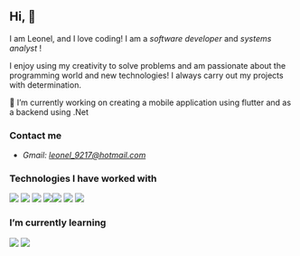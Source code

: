 ## Hi, 👋 
I am Leonel, and I love coding! I am a *software developer* and *systems analyst* ! 

I enjoy using my creativity to solve problems and am passionate about the programming world and new technologies! I always carry out my projects with determination.

🔭 I’m currently working on creating a mobile application using flutter and as a backend using .Net

### Contact me

- *Gmail:*		*leonel_9217@hotmail.com*




### Technologies I have worked with
<a href="https://www.w3schools.com/html/" target="_blank"><img src="https://img.icons8.com/color/48/000000/html-5.png"/></a> <a href="https://www.w3schools.com/css/" target="_blank"><img src="https://img.icons8.com/color/48/000000/css3.png"/></a> <a href="https://www.javascript.com/" target="_blank"><img src="https://img.icons8.com/color/48/000000/javascript.png"/></a> <a href="https://www.typescriptlang.org/" target="_blank"><img src="https://img.icons8.com/color/48/000000/typescript.png"/></a><a href="https://reactjs.org/" target="_blank"><img src="https://img.icons8.com/color/48/000000/react-native.png"/></a>  <a href="https://git-scm.com/" target="_blank"><img src="https://img.icons8.com/color/48/000000/git.png"/></a> <a href="https://flutter.dev/" target="_blank"><img src="https://img.icons8.com/ios-filled/48/c-sharp-logo.png"/></a>


### I’m currently learning

<a href="https://flutter.dev/" target="_blank"><img src="https://img.icons8.com/color/48/000000/flutter.png"/></a>
<a href="https://www.docker.com/" target="_blank"><img src="https://img.icons8.com/color/48/000000/docker.png"/></a>
<!--
**LeonelHercules/LeonelHercules** is a ✨ _special_ ✨ repository because its `README.md` (this file) appears on your GitHub profile.

Here are some ideas to get you started:

- 🔭 I’m currently working on ...
- 🌱 I’m currently learning ...
- 👯 I’m looking to collaborate on ...
- 🤔 I’m looking for help with ...
- 💬 Ask me about ...
- 📫 How to reach me: ...
- 😄 Pronouns: ...
- ⚡ Fun fact: ...
-->
